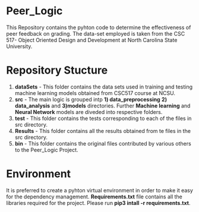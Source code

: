 # Peer_Logic
This Repository contains the pyhton code to determine the effectiveness of peer feedback on grading. 
The data-set employed is taken from the CSC 517- Object Oriented Design and Development at North Carolina State University.

# Repository Stucture
1) __dataSets__ - This folder contains the data sets used in training and testing machine learning models obtained from CSC517 course at NCSU.
2) __src__ - The main logic is grouped intp __1) data_preprocessing__ __2) data_analysis__ and __3)models__ directories. Further __Machine learning__ and __Neural Network__ models are diveded into respective folders.
3) __test__ - This folder contains the tests corresponding to each of the files in src directory.
4) __Results__ - This folder contains all the results obtained from te files in the src directory.
5) __bin__ - This folder contains the original files contributed by various others to the Peer_Logic Project.

# Environment

It is preferred to create a pyhton virtual environment in order to make it easy for the dependency management. __Requirements.txt__ file contains all the libraries required for the project. Please run __pip3 intall -r requirements.txt__.


 

